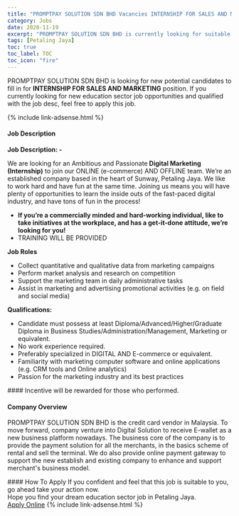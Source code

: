 ```yaml
---
title: "PROMPTPAY SOLUTION SDN BHD Vacancies INTERNSHIP FOR SALES AND MARKETING" 
category: Jobs 
date: 2020-11-19 
excerpt: "PROMPTPAY SOLUTION SDN BHD is currently looking for suitable person to fill in the INTERNSHIP FOR SALES AND MARKETING which positioned at Petaling Jaya" 
tags: [Petaling Jaya] 
toc: true 
toc_label: TOC 
toc_icon: "fire" 
--- 
```


<p>PROMPTPAY SOLUTION SDN BHD is looking for new potential candidates to fill in for <b>INTERNSHIP FOR SALES AND MARKETING</b> position. If you currently looking for new education sector job opportunities and qualified with the job desc, feel free to apply this job.
</p>{% include link-adsense.html %} 
 <div><div><div><h4>Job Description</h4></div></div><div><div><span><div><p><strong>Job Description: -</strong></p><p>We are looking for an&#160;Ambitious and Passionate<strong>&#160;Digital Marketing (Internship)</strong>&#160;to join our ONLINE (e-commerce) AND OFFLINE team. We&#8217;re an established company based in the heart of Sunway, Petaling Jaya. We like to work hard and have fun at the same time. Joining us means you will have plenty of opportunities to learn the inside outs of the fast-paced digital industry, and have tons of fun in the process!</p><ul><li><strong>If you&#8217;re a commercially minded and hard-working individual, like to take initiatives at the workplace, and has a get-it-done attitude, we&#8217;re looking for you!</strong></li><li>TRAINING WILL BE PROVIDED</li></ul><p>&#8203;<strong>Job Roles</strong></p><ul><li>Collect quantitative and qualitative data from marketing campaigns</li><li>Perform market analysis and research on competition</li><li>Support the marketing team in daily administrative tasks</li><li>Assist in marketing and advertising promotional activities (e.g. on field and social media)</li></ul><p><strong>Qualifications:</strong></p><ul><li>Candidate must possess at least Diploma/Advanced/Higher/Graduate Diploma in Business Studies/Administration/Management, Marketing or equivalent.</li><li>No work experience required.</li><li>Preferably specialized in DIGITAL AND E-commerce or equivalent.</li><li>Familiarity with marketing computer software and online applications (e.g. CRM tools and Online analytics)</li><li>Passion for the marketing industry and its best practices</li></ul><p>#### Incentive will be rewarded for those who performed.</p></div></span></div></div></div> 
<div><div><div><h4>Company Overview</h4></div></div><div><div><span><div><p>PROMPTPAY SOLUTION SDN BHD is the credit card vendor in Malaysia. To move forward, company venture into Digital Solution to receive E-wallet as a new business platform nowadays. The business core of the company is to provide the payment solution for all the merchants, in the basics scheme of rental and sell the terminal. We do also provide online payment gateway to support the new establish and existing company to enhance and support merchant's business model.</p></div></span></div></div></div> 
#### How To Apply 
If you confident and feel that this job is suitable to you, go ahead take your action now. <br/> 
Hope you find your dream education sector job in Petaling Jaya. <br/> 
<a href="https://www.jobstreet.com.my/en/job/internship-for-sales-and-marketing-4427845?jobId=jobstreet-my-job-4427845&sectionRank=6&token=0~3d2b125f-dad1-4f92-97fb-98739d846226&fr=SRP%20View%20In%20New%20Ta" class="btn btn--info" target="_blank" rel="nofollow noopenner">Apply Online</a> 
{% include link-adsense.html %} 